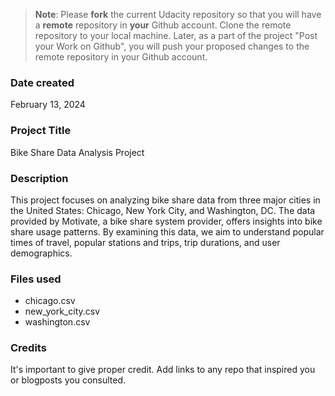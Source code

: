>**Note**: Please **fork** the current Udacity repository so that you will have a **remote** repository in **your** Github account. Clone the remote repository to your local machine. Later, as a part of the project "Post your Work on Github", you will push your proposed changes to the remote repository in your Github account.

### Date created
February 13, 2024

### Project Title
Bike Share Data Analysis Project

### Description
This project focuses on analyzing bike share data from three major cities in the United States: Chicago, New York City, and Washington, DC. The data provided by Motivate, a bike share system provider, offers insights into bike share usage patterns. By examining this data, we aim to understand popular times of travel, popular stations and trips, trip durations, and user demographics.


### Files used
* chicago.csv
* new_york_city.csv
* washington.csv

### Credits
It's important to give proper credit. Add links to any repo that inspired you or blogposts you consulted.

